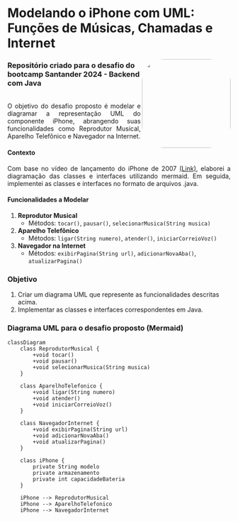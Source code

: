 # Modelando o iPhone com UML: Funções de Músicas, Chamadas e Internet

<img align="right" height="200" style="border-radius:50px;" src="https://hermes.dio.me/tracks/a039b34c-7aa8-4a3d-b765-07c8c837f67a.png">

### Repositório criado para o desafio do bootcamp Santander 2024 - Backend com Java

<p align="justify">
    <br>
    O objetivo do desafio proposto é modelar e diagramar a representação UML do componente iPhone, abrangendo suas funcionalidades como Reprodutor Musical, Aparelho Telefônico e Navegador na Internet.
    <br>
</p>

<h4>Contexto</h4>

<p align="justify">
    Com base no vídeo de lançamento do iPhone de 2007 <a href="https://www.youtube.com/watch?v=9ou608QQRq8">(Link)</a>, elaborei a diagramação das classes e interfaces utilizando mermaid. Em seguida, implementei as classes e interfaces no formato de arquivos .java.
</p>

#### Funcionalidades a Modelar
1. **Reprodutor Musical**
   - Métodos: `tocar()`, `pausar()`, `selecionarMusica(String musica)`
2. **Aparelho Telefônico**
   - Métodos: `ligar(String numero)`, `atender()`, `iniciarCorreioVoz()`
3. **Navegador na Internet**
   - Métodos: `exibirPagina(String url)`, `adicionarNovaAba()`, `atualizarPagina()`

### Objetivo
1. Criar um diagrama UML que represente as funcionalidades descritas acima.
2. Implementar as classes e interfaces correspondentes em Java.


### Diagrama UML para o desafio proposto (Mermaid)

```mermaid
classDiagram
    class ReprodutorMusical {
        +void tocar()
        +void pausar()
        +void selecionarMusica(String musica)
    }

    class AparelhoTelefonico {
        +void ligar(String numero)
        +void atender()
        +void iniciarCorreioVoz()
    }

    class NavegadorInternet {
        +void exibirPagina(String url)
        +void adicionarNovaAba()
        +void atualizarPagina()
    }

    class iPhone {
        private String modelo
        private armazenamento
        private int capacidadeBateria
    }

    iPhone --> ReprodutorMusical
    iPhone --> AparelhoTelefonico
    iPhone --> NavegadorInternet
```